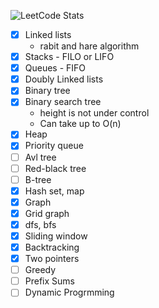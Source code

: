 ﻿![LeetCode Stats](https://leetcard.jacoblin.cool/khaykhun?theme=nord&font=Monda&ext=heatmap)

- [x] Linked lists
  - rabit and hare algorithm
- [x] Stacks - FILO or LIFO
- [x] Queues - FIFO
- [x] Doubly Linked lists
- [x] Binary tree
- [x] Binary search tree
  - height is not under control
  - Can take up to O(n) 
- [x] Heap
- [x] Priority queue
- [ ] Avl tree
- [ ] Red-black tree
- [ ] B-tree
- [x] Hash set, map
- [x] Graph
- [x] Grid graph
- [x] dfs, bfs
- [x] Sliding window
- [x] Backtracking
- [x] Two pointers
- [ ] Greedy
- [ ] Prefix Sums
- [ ] Dynamic Progrmming
